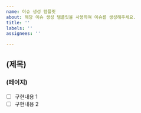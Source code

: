 ```yaml
---
name: 이슈 생성 템플릿
about: 해당 이슈 생성 템플릿을 사용하여 이슈를 생성해주세요.
title: ''
labels: ''
assignees: ''

---
```


## (제목)
### (페이지)
- [ ] 구현내용 1
- [ ] 구현내용 2

